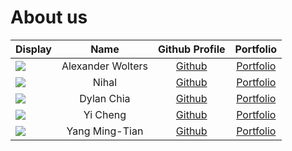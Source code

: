 # About us

Display |      Name      |            Github Profile             | Portfolio 
--------|:--------------:|:-------------------------------------:|:---------:
![](https://via.placeholder.com/100.png?text=Photo) | Alexander Wolters | [Github](https://github.com/AlWo223) | [Portfolio](docs/team/johndoe.md)
![](https://via.placeholder.com/100.png?text=Photo) |  Nihal   | [Github](https://github.com/nihalzp) | [Portfolio](docs/team/nihalzp.md)
![](https://github.com/DaDevChia) | Dylan Chia | [Github](https://github.com/DaDevChia) | [Portfolio](https://github.com/DaDevChia)
![](https://via.placeholder.com/100.png?text=Photo) | Yi Cheng | [Github](https://github.com/yicheng-toh) | [Portfolio](docs/team/yicheng.md)
![](https://avatars.githubusercontent.com/u/24489025?v=4) | Yang Ming-Tian | [Github](https://github.com/skylee03) | [Portfolio](docs/team/skylee03.md)


